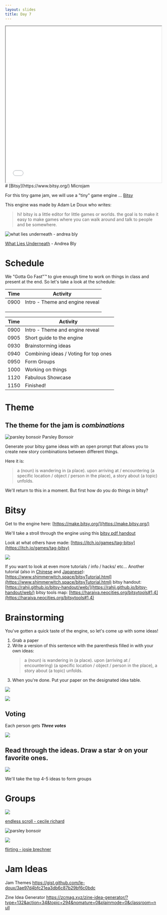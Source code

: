 ```yaml
---
layout: slides
title: Day 7
---
```



<iframe src="one_tuesday_morning_in_april.html" style="height:512px; width:512px;"></iframe>
# [Bitsy](https://www.bitsy.org/) Microjam

For this tiny game jam, we will use a "tiny" game engine ... [Bitsy](https://www.bitsy.org/) 

This engine was made by Adam Le Doux who writes:

> hi! bitsy is a little editor for little games or worlds. the goal is to make it easy to make games where you can walk around and talk to people and be somewhere.

![what lies underneath - andrea bly](assets/what-lies-underneath.gif)

[What Lies Underneath](https://andreablythe.itch.io/what-lies-underneath) - Andrea Bly
# Schedule

We "Gotta Go Fast"™ to give enough time to work on things in class and present at the end. So let's take a look at the schedule:

| Time | Activity                        |
| ---- | ------------------------------- |
| 0900 | Intro - Theme and engine reveal |
|      |                                 |
|      |                                 |
|      |                                 |


| Time | Activity                              |
| ---- | ------------------------------------- |
| 0900 | Intro - Theme and engine reveal       |
| 0905 | Short guide to the engine             |
| 0930 | Brainstorming ideas                   |
| 0940 | Combining ideas / Voting for top ones |
| 0950 | Form Groups                           |
| 1000 | Working on things                     |
| 1120 | Fabulous Showcase                     |
| 1150 | Finished!                             |
# Theme

## The theme for the jam is ***combinations*** 

![parsley bonsoir](assets/parsleybonsoir-newseason.gif)
Parsley Bonsoir

Generate your bitsy game ideas with an open prompt that allows you to create new story combinations between different things. 

Here it is:

> a (noun) is wandering in (a place). upon arriving at / encountering (a specific location / object / person in the place), a story about (a topic) unfolds.

We'll return to this in a moment. But first how do you do things in bitsy?
# Bitsy

Get to the engine here: [https://make.bitsy.org/](https://make.bitsy.org/)

We'll take a stroll through the engine using this [bitsy pdf handout](https://zeroday.camp/wp-content/uploads/2018/09/Bitsy-Guides.pdf) 

Look at what others have made: [https://itch.io/games/tag-bitsy](https://itch.io/games/tag-bitsy)

![](assets/Pasted%20image%2020240422204510.png)

If you want to look at even more tutorials / info / hacks/ etc...
Another tutorial (also in [Chinese](https://zhuanlan.zhihu.com/p/527178844) and [Japanese](https://gamewriter.jp/?p=4874)): [https://www.shimmerwitch.space/bitsyTutorial.html](https://www.shimmerwitch.space/bitsyTutorial.html)
bitsy handout: [https://rahji.github.io/bitsy-handout/web/](https://rahji.github.io/bitsy-handout/web/)
bitsy tools map: [https://haraiva.neocities.org/bitsytools#1,4](https://haraiva.neocities.org/bitsytools#1,4)

# Brainstorming

You've gotten a quick taste of the engine, so let's come up with some ideas!

1. Grab a paper
2. Write a version of this sentence with the parenthesis filled in with your own ideas:
   > a (noun) is wandering in (a place). upon (arriving at / encountering) (a specific location / object / person in the place), a story about (a topic) unfolds.
3. When you're done. Put your paper on the designated idea table.

![](assets/bitsy_snip.gif)


![](assets/window.gif)

## Voting

Each person gets ***Three votes***

![](assets/start-line.gif)
## Read through the ideas. Draw a star ✰ on your favorite ones.

![](assets/start-line.gif)

We'll take the top 4-5 ideas to form groups

# Groups





![](assets/endless-scroll.gif)

[endless scroll - cecile richard](https://haraiva.itch.io/endless-scroll)


![parsley bonsoir](assets/parsleybonsoir.gif)


![](assets/Pasted%20image%2020240422204651.png)

[flirting - josie brechner](https://visager.itch.io/flirting)


# Jam Ideas

Jam Themes
https://gist.github.com/le-doux/3ae97d4bfc21ea3db6c87b29bf6c0bdc

Zine Idea Generator
https://zcmag.xyz/zine-idea-generator/?type=132&action=34&topic=294&nomature=0&plainmode=0&classroom=null




